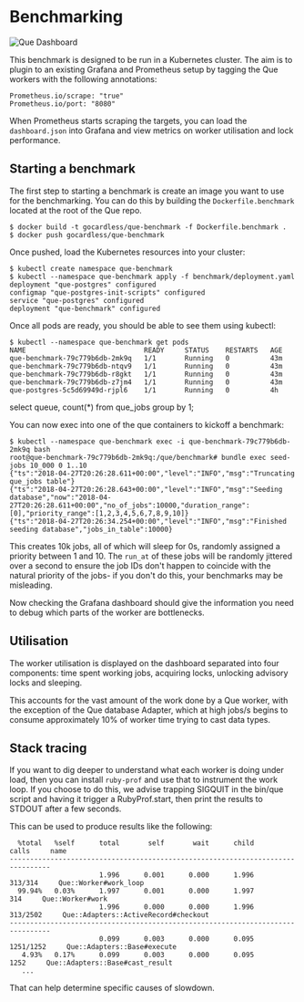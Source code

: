 # Benchmarking

![Que Dashboard](https://raw.githubusercontent.com/gocardless/que/master/benchmark/dashboard.png)

This benchmark is designed to be run in a Kubernetes cluster. The aim is to
plugin to an existing Grafana and Prometheus setup by tagging the Que workers
with the following annotations:

```
Prometheus.io/scrape: "true"
Prometheus.io/port: "8080"
```

When Prometheus starts scraping the targets, you can load the `dashboard.json`
into Grafana and view metrics on worker utilisation and lock performance.

## Starting a benchmark

The first step to starting a benchmark is create an image you want to use for
the benchmarking. You can do this by building the `Dockerfile.benchmark` located
at the root of the Que repo.

```shell
$ docker build -t gocardless/que-benchmark -f Dockerfile.benchmark .
$ docker push gocardless/que-benchmark
```

Once pushed, load the Kubernetes resources into your cluster:

```shell
$ kubectl create namespace que-benchmark
$ kubectl --namespace que-benchmark apply -f benchmark/deployment.yaml
deployment "que-postgres" configured
configmap "que-postgres-init-scripts" configured
service "que-postgres" configured
deployment "que-benchmark" configured
```

Once all pods are ready, you should be able to see them using kubectl:

```
$ kubectl --namespace que-benchmark get pods
NAME                             READY     STATUS    RESTARTS   AGE
que-benchmark-79c779b6db-2mk9q   1/1       Running   0          43m
que-benchmark-79c779b6db-ntqv9   1/1       Running   0          43m
que-benchmark-79c779b6db-r8gkt   1/1       Running   0          43m
que-benchmark-79c779b6db-z7jm4   1/1       Running   0          43m
que-postgres-5c5d69949d-rjpl6    1/1       Running   0          4h
```


select queue, count(*) from que_jobs group by 1;

You can now exec into one of the que containers to kickoff a benchmark:

```
$ kubectl --namespace que-benchmark exec -i que-benchmark-79c779b6db-2mk9q bash
root@que-benchmark-79c779b6db-2mk9q:/que/benchmark# bundle exec seed-jobs 10_000 0 1..10
{"ts":"2018-04-27T20:26:28.611+00:00","level":"INFO","msg":"Truncating que_jobs table"}
{"ts":"2018-04-27T20:26:28.643+00:00","level":"INFO","msg":"Seeding database","now":"2018-04-27T20:26:28.611+00:00","no_of_jobs":10000,"duration_range":[0],"priority_range":[1,2,3,4,5,6,7,8,9,10]}
{"ts":"2018-04-27T20:26:34.254+00:00","level":"INFO","msg":"Finished seeding database","jobs_in_table":10000}
```

This creates 10k jobs, all of which will sleep for 0s, randomly assigned a
priority between 1 and 10. The `run_at` of these jobs will be randomly jittered
over a second to ensure the job IDs don't happen to coincide with the natural
priority of the jobs- if you don't do this, your benchmarks may be misleading.

Now checking the Grafana dashboard should give the information you need to debug
which parts of the worker are bottlenecks.

## Utilisation

The worker utilisation is displayed on the dashboard separated into four
components: time spent working jobs, acquiring locks, unlocking advisory locks
and sleeping.

This accounts for the vast amount of the work done by a Que worker, with the
exception of the Que database Adapter, which at high jobs/s begins to consume
approximately 10% of worker time trying to cast data types.

## Stack tracing

If you want to dig deeper to understand what each worker is doing under load,
then you can install `ruby-prof` and use that to instrument the work loop. If
you choose to do this, we advise trapping SIGQUIT in the bin/que script and
having it trigger a RubyProf.start, then print the results to STDOUT after a few
seconds.

This can be used to produce results like the following:

```
  %total   %self      total       self       wait      child            calls     name
--------------------------------------------------------------------------------
                      1.996      0.001      0.000      1.996          313/314     Que::Worker#work_loop
  99.94%   0.03%      1.997      0.001      0.000      1.997              314     Que::Worker#work
                      1.996      0.000      0.000      1.996         313/2502     Que::Adapters::ActiveRecord#checkout
--------------------------------------------------------------------------------
                      0.099      0.003      0.000      0.095        1251/1252     Que::Adapters::Base#execute
   4.93%   0.17%      0.099      0.003      0.000      0.095             1252     Que::Adapters::Base#cast_result
   ...
```

That can help determine specific causes of slowdown.
